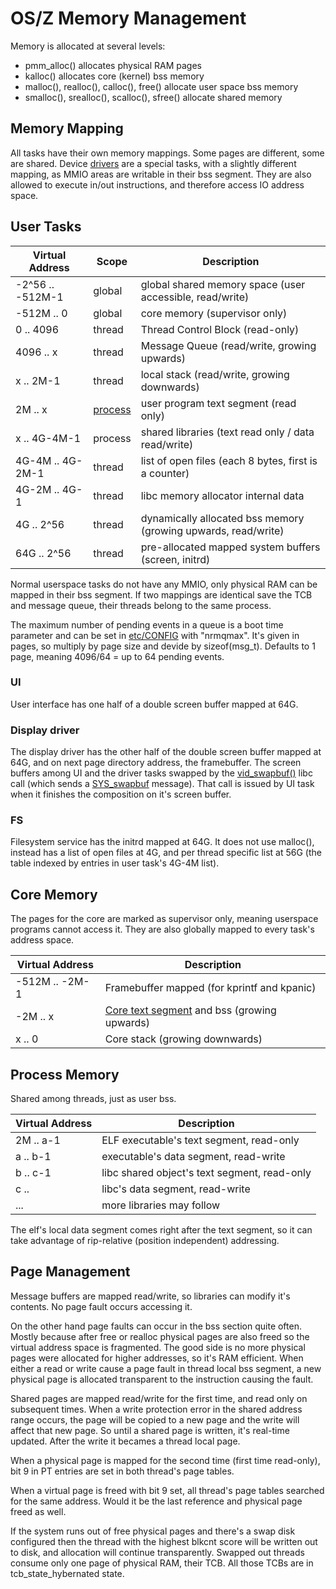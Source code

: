 OS/Z Memory Management
======================

Memory is allocated at several levels:
 - pmm_alloc() allocates physical RAM pages
 - kalloc() allocates core (kernel) bss memory
 - malloc(), realloc(), calloc(), free() allocate user space bss memory
 - smalloc(), srealloc(), scalloc(), sfree() allocate shared memory

Memory Mapping
--------------

All tasks have their own memory mappings. Some pages are different,
some are shared. Device [drivers](https://github.com/bztsrc/osz/tree/master/docs/drivers.md) are a special tasks,
with a slightly different mapping, as MMIO areas are writable in their bss segment. They are also allowed to 
execute in/out instructions, and therefore access IO address space.

User Tasks
----------

| Virtual Address  | Scope   | Description |
| ---------------- | ------- | ----------- |
| -2^56 .. -512M-1 | global  | global shared memory space (user accessible, read/write) |
| -512M .. 0       | global  | core memory (supervisor only) |
|     0 .. 4096    | thread  | Thread Control Block (read-only) |
|  4096 .. x       | thread  | Message Queue (read/write, growing upwards) |
|     x .. 2M-1    | thread  | local stack (read/write, growing downwards) |
|    2M .. x       | [process](https://github.com/bztsrc/osz/tree/master/docs/process.md) | user program text segment (read only) |
|     x .. 4G-4M-1 | process | shared libraries (text read only / data read/write) |
| 4G-4M .. 4G-2M-1 | thread  | list of open files (each 8 bytes, first is a counter) |
| 4G-2M .. 4G-1    | thread  | libc memory allocator internal data |
|    4G .. 2^56    | thread  | dynamically allocated bss memory (growing upwards, read/write) |
|   64G .. 2^56    | thread  | pre-allocated mapped system buffers (screen, initrd) |

Normal userspace tasks do not have any MMIO, only physical RAM can be mapped in their bss segment.
If two mappings are identical save the TCB and message queue, their threads belong to the same process.

The maximum number of pending events in a queue is a boot time parameter and can be set in [etc/CONFIG](https://github.com/bztsrc/osz/tree/master/etc/CONFIG) with "nrmqmax". It's given
in pages, so multiply by page size and devide by sizeof(msg_t). Defaults to 1 page, meaning 4096/64 = up to 64 pending events.

### UI

User interface has one half of a double screen buffer mapped at 64G.

### Display driver

The display driver has the other half of the double screen buffer mapped at 64G, and on next page directory address, the framebuffer.
The screen buffers among UI and the driver tasks swapped by the [vid_swapbuf()](https://github.com/bztsrc/osz/tree/master/src/lib/libc/x86_64/video.S) libc call
(which sends a [SYS_swapbuf](https://github.com/bztsrc/osz/tree/master/src/core/syscall.c) message).
That call is issued by UI task when it finishes the composition on it's screen buffer.

### FS

Filesystem service has the initrd mapped at 64G. It does not use malloc(), instead has a list of open files at 4G, and
per thread specific list at 56G (the table indexed by entries in user task's 4G-4M list).

Core Memory
-----------

The pages for the core are marked as supervisor only, meaning userspace programs cannot access it. They are also globally
mapped to every task's address space.

| Virtual Address | Description |
| --------------- | ----------- |
| -512M .. -2M-1  | Framebuffer mapped (for kprintf and kpanic) |
|   -2M .. x      | [Core text segment](https://github.com/bztsrc/osz/tree/master/src/core/main.c) and bss (growing upwards) |
|     x .. 0      | Core stack (growing downwards) |

Process Memory
--------------

Shared among threads, just as user bss.

| Virtual Address | Description |
| --------------- | ----------- |
|   2M .. a-1     | ELF executable's text segment, read-only |
|    a .. b-1     | executable's data segment, read-write |
|    b .. c-1     | libc shared object's text segment, read-only |
|    c ..         | libc's data segment, read-write |
|    ...          | more libraries may follow |

The elf's local data segment comes right after the text segment, so it can take advantage of
rip-relative (position independent) addressing.

Page Management
---------------

Message buffers are mapped read/write, so libraries can modify it's contents. No page fault occurs accessing it.

On the other hand page faults can occur in the bss section quite often. Mostly because after free or realloc
physical pages are also freed so the virtual address space is fragmented. The good side is no more physical pages
were allocated for higher addresses, so it's RAM efficient. When either a read or write cause a page fault in
thread local bss segment, a new physical page is allocated transparent to the instruction causing the fault.

Shared pages are mapped read/write for the first time, and read only on subsequent times. When a write protection
error in the shared address range occurs, the page will be copied to a new page and the write will affect that
new page. So until a shared page is written, it's real-time updated. After the write it becames a thread local page.

When a physical page is mapped for the second time (first time read-only), bit 9 in PT entries are set in both
thread's page tables.

When a virtual page is freed with bit 9 set, all thread's page tables searched for the same address. Would it be the
last reference and physical page freed as well.

If the system runs out of free physical pages and there's a swap disk configured then the thread with the highest
blkcnt score will be written out to disk, and allocation will continue transparently. Swapped out threads consume
only one page of physical RAM, their TCB. All those TCBs are in tcb_state_hybernated state.
